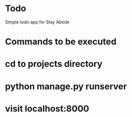 # Todo
Simple todo app for Stay Abode 
# Commands to be executed
# cd to projects directory
# python manage.py runserver
# visit localhost:8000
